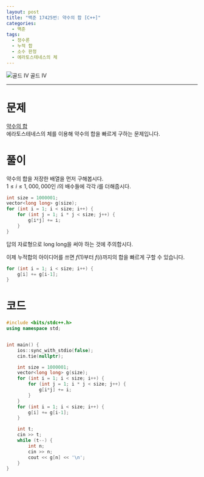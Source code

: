 ```yaml
---
layout: post
title: "백준 17425번: 약수의 합 [C++]"
categories:
  - 백준
tags:
  - 정수론
  - 누적 합
  - 소수 판정
  - 에라토스테네스의 체
---
```


<div class="difficulty center">
  <img class="solvedac-tier" src="https://d2gd6pc034wcta.cloudfront.net/tier/12.svg" alt="골드 IV">
  <span class="gold">골드 IV</span>
</div>

---

# 문제

[약수의 합](https://www.acmicpc.net/problem/17425)  
에라토스테네스의 체를 이용해 약수의 합을 빠르게 구하는 문제입니다.

# 풀이

약수의 합을 저장한 배열을 먼저 구해봅시다.  
$1 \leq i \leq 1,000,000$인 $i$의 배수들에 각각 $i$를 더해줍시다.

```cpp
int size = 1000001;
vector<long long> g(size);
for (int i = 1; i < size; i++) {
    for (int j = 1; i * j < size; j++) {
        g[i*j] += i;
    }
}
```
답의 자료형으로 long long을 써야 하는 것에 주의합시다.  

이제 누적합의 아이디어를 쓰면 $f(1)$부터 $f(i)$까지의 합을 빠르게 구할 수 있습니다.

```cpp
for (int i = 1; i < size; i++) {
    g[i] += g[i-1];
}
```

# 코드

```cpp
#include <bits/stdc++.h>
using namespace std;


int main() {
    ios::sync_with_stdio(false);
    cin.tie(nullptr);

    int size = 1000001;
    vector<long long> g(size);
    for (int i = 1; i < size; i++) {
        for (int j = 1; i * j < size; j++) {
            g[i*j] += i;
        }
    }
    for (int i = 1; i < size; i++) {
        g[i] += g[i-1];
    }

    int t;
    cin >> t;
    while (t--) {
        int n;
        cin >> n;
        cout << g[n] << '\n';
    }
}
```